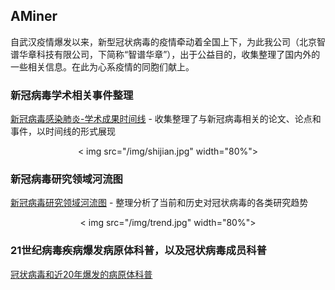 ## AMiner

自武汉疫情爆发以来，新型冠状病毒的疫情牵动着全国上下，为此我公司（北京智谱华章科技有限公司，下简称“智谱华章”），出于公益目的，收集整理了国内外的一些相关信息。在此为心系疫情的同胞们献上。

### 新冠病毒学术相关事件整理

[新冠病毒感染肺炎-学术成果时间线](https://www.aminer.cn/2019-ncov-pubs-timeline) - 收集整理了与新冠病毒相关的论文、论点和事件，以时间线的形式展现  
<div align=center>< img src="/img/shijian.jpg" width="80%"></div>

### 新冠病毒研究领域河流图

[新冠病毒研究领域河流图](http://trend.aminer.cn/trend/5e3bdbf9e99f9e2b31cd6b77) - 整理分析了当前和历史对冠状病毒的各类研究趋势
<div align=center>< img src="/img/trend.jpg" width="80%"></div>

### 21世纪病毒疾病爆发病原体科普，以及冠状病毒成员科普
[冠状病毒和近20年爆发的病原体科普](https://github.com/AMinerOfficials/VirusKnowledge/wiki)
